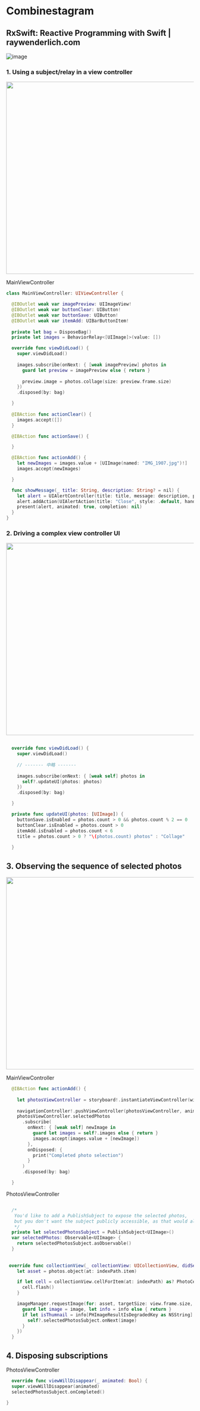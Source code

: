 # Combinestagram

## RxSwift: Reactive Programming with Swift | raywenderlich.com
![image](https://user-images.githubusercontent.com/47273077/185172130-b3557025-c636-4a1b-8490-c900c8312b77.png)

### 1. Using a subject/relay in a view controller
<img width="516" src="https://user-images.githubusercontent.com/47273077/185170770-507692fc-adc2-4837-8ba6-5ba48032c0fc.gif">

MainViewController
```swift
class MainViewController: UIViewController {

  @IBOutlet weak var imagePreview: UIImageView!
  @IBOutlet weak var buttonClear: UIButton!
  @IBOutlet weak var buttonSave: UIButton!
  @IBOutlet weak var itemAdd: UIBarButtonItem!
  
  private let bag = DisposeBag()
  private let images = BehaviorRelay<[UIImage]>(value: [])

  override func viewDidLoad() {
    super.viewDidLoad()
    
    images.subscribe(onNext: { [weak imagePreview] photos in
      guard let preview = imagePreview else { return }
      
      preview.image = photos.collage(size: preview.frame.size)
    })
    .disposed(by: bag)

  }
  
  @IBAction func actionClear() {
    images.accept([])
  }

  @IBAction func actionSave() {

  }

  @IBAction func actionAdd() {
    let newImages = images.value + [UIImage(named: "IMG_1907.jpg")!]
    images.accept(newImages)

  }

  func showMessage(_ title: String, description: String? = nil) {
    let alert = UIAlertController(title: title, message: description, preferredStyle: .alert)
    alert.addAction(UIAlertAction(title: "Close", style: .default, handler: { [weak self] _ in self?.dismiss(animated: true, completion: nil)}))
    present(alert, animated: true, completion: nil)
  }
}
```


### 2. Driving a complex view controller UI

<img width="516" src="https://user-images.githubusercontent.com/47273077/185615339-9b49247e-ca90-4aa0-8725-b4373f3ed227.gif">

```swift

  override func viewDidLoad() {
    super.viewDidLoad()
    
    // ------- 中略 ------- 
    
    images.subscribe(onNext: { [weak self] photos in
      self?.updateUI(photos: photos)
    })
    .disposed(by: bag)

  }

  private func updateUI(photos: [UIImage]) {
    buttonSave.isEnabled = photos.count > 0 && photos.count % 2 == 0
    buttonClear.isEnabled = photos.count > 0
    itemAdd.isEnabled = photos.count < 6
    title = photos.count > 0 ? "\(photos.count) photos" : "Collage"
    
  }
```

## 3. Observing the sequence of selected photos

<img width="516" src="https://user-images.githubusercontent.com/47273077/185623163-baf36e4f-17c2-4c02-9a7a-80d170569ce9.gif">

MainViewController
```swift
  @IBAction func actionAdd() {
    
    let photosViewController = storyboard!.instantiateViewController(withIdentifier: "PhotosViewController") as! PhotosViewController
    
    navigationController!.pushViewController(photosViewController, animated: true)
    photosViewController.selectedPhotos
      .subscribe(
        onNext: { [weak self] newImage in
          guard let images = self?.images else { return }
          images.accept(images.value + [newImage])
        },
        onDisposed: {
          print("Completed photo selection")
        }
      )
      .disposed(by: bag)

  }
```

PhotosViewController
```swift

  /*
   You'd like to add a PublishSubject to expose the selected photos,
   but you don't want the subject publicly accessible, as that would allow other classes to call onNext(_) and make the subject emit values.
   */
  private let selectedPhotosSubject = PublishSubject<UIImage>()
  var selectedPhotos: Observable<UIImage> {
    return selectedPhotosSubject.asObservable()
  }
  
  
 override func collectionView(_ collectionView: UICollectionView, didSelectItemAt indexPath: IndexPath) {
    let asset = photos.object(at: indexPath.item)

    if let cell = collectionView.cellForItem(at: indexPath) as? PhotoCell {
      cell.flash()
    }

    imageManager.requestImage(for: asset, targetSize: view.frame.size, contentMode: .aspectFill, options: nil, resultHandler: { [weak self] image, info in
      guard let image = image, let info = info else { return }
      if let isThumnail = info[PHImageResultIsDegradedKey as NSString] as? Bool, !isThumnail {
        self?.selectedPhotosSubject.onNext(image)
      }
    })
  }
 ```
  
  ## 4. Disposing subscriptions
  PhotosViewController
  
  ```swift
    override func viewWillDisappear(_ animated: Bool) {
    super.viewWillDisappear(animated)
    selectedPhotosSubject.onCompleted()

  }
  ```
